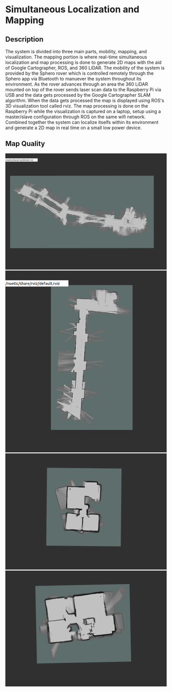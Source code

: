 # Simultaneous Localization and Mapping

## Description
The system is divided into three main parts, mobility, mapping, and visualization. The mapping portion is where real-time simultaneous localization and map processing is done to generate 2D maps with the aid of Google Cartographer, ROS, and 360 LiDAR. The mobility of the system is provided by the Sphero rover which is controlled remotely through the Sphero app via Bluetooth to manuever the system throughout its environment. As the rover advances through an area the 360 LiDAR mounted on top of the rover sends laser scan data to the Raspberry Pi via USB and the data gets processed by the Google Cartographer SLAM algorithm. When the data gets processed the map is displayed using ROS's 3D visualization tool called rviz. The map processing is done on the Raspberry Pi while the visualization is captured on a laptop, setup using a master/slave configuration through ROS on the same wifi network. Combined together the system can localize itselfs within its environment and generate a 2D map in real time on a small low power device.

## Map Quality
![](map_images/STC_Third_Floor.png)
![](map_images/STC_First_Floor.png)
![](map_images/Apartment_Plan.png)
![](map_images/Apartment_Floor_Plan.png)



